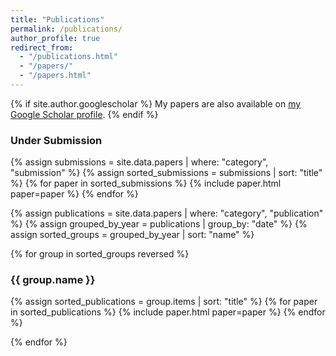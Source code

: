 ```yaml
---
title: "Publications"
permalink: /publications/
author_profile: true
redirect_from:
  - "/publications.html"
  - "/papers/"
  - "/papers.html"
---
```


{% if site.author.googlescholar %}
My papers are also available on [my Google Scholar profile]({{site.author.googlescholar}}).
{% endif %}

### Under Submission

{% assign submissions = site.data.papers | where: "category", "submission" %}
{% assign sorted_submissions = submissions | sort: "title" %}
{% for paper in sorted_submissions %}
{% include paper.html paper=paper %}
{% endfor %}

{% assign publications = site.data.papers | where: "category", "publication" %}
{% assign grouped_by_year = publications | group_by: "date" %}
{% assign sorted_groups = grouped_by_year | sort: "name" %}

{% for group in sorted_groups reversed %}

### {{ group.name }}

{% assign sorted_publications = group.items | sort: "title" %}
{% for paper in sorted_publications %}
{% include paper.html paper=paper %}
{% endfor %}

{% endfor %}
